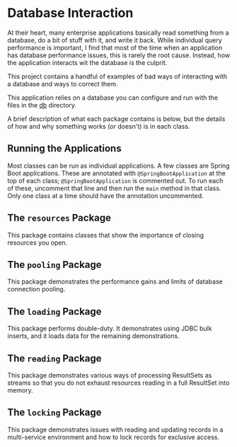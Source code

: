# Database Interaction

At their heart, many enterprise applications basically read something from a database, do
a bit of stuff with it, and write it back. While individual query performance is important, 
I find that most of the time when an application has database performance issues, this is rarely the
root cause. Instead, how the application interacts wit the database is the culprit.

This project contains a handful of examples of bad ways of interacting with a database and ways
to correct them.

This application relies on a database you can configure and run with the files in the
[db](../db) directory.

A brief description of what each package contains is below, but the details of how and why something
works (or doesn't) is in each class.

## Running the Applications

Most classes can be run as individual applications. A few classes are Spring Boot applications. 
These are annotated with `@SpringBootApplication` at the top of each class; `@SpringBootApplication` 
is commented out. To run each of these, uncomment that line and then run the `main` method in that 
class. Only one class at a time should have the annotation uncommented.

## The `resources` Package

This package contains classes that show the importance of closing resources you open.

## The `pooling` Package

This package demonstrates the performance gains and limits of database connection pooling.

## The `loading` Package

This package performs double-duty. It demonstrates using JDBC bulk inserts, and it loads data for the remaining
demonstrations.

## The `reading` Package

This package demonstrates various ways of processing ResultSets as streams so that you do not
exhaust resources reading in a full ResultSet into memory.

## The `locking` Package

This package demonstrates issues with reading and updating records in a multi-service environment
and how to lock records for exclusive access.

